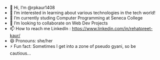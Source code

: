 - 👋 Hi, I’m @rpkaur1408
- 👀 I’m interested in learning about various technologies in the tech world!
- 🌱 I’m currently studing Computer Programming at Seneca College
- 💞️ I’m looking to collaborate on Web Dev Projects
- 📫 How to reach me
          LinkedIn : https://www.linkedin.com/in/rehatpreet-kaur/ 
- 😄 Pronouns: she/her
- ⚡ Fun fact: Sometimes I get into a zone of pseudo gyani, so be cautious... 

<!---
rpkaur1408/rpkaur1408 is a ✨ special ✨ repository because its `README.md` (this file) appears on your GitHub profile.
You can click the Preview link to take a look at your changes.
--->
